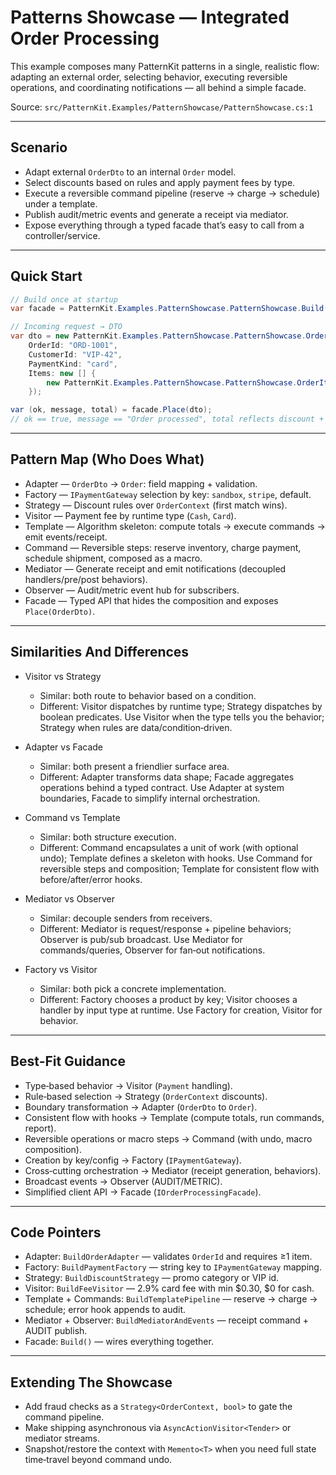 # Patterns Showcase — Integrated Order Processing

This example composes many PatternKit patterns in a single, realistic flow: adapting an external order, selecting behavior, executing reversible operations, and coordinating notifications — all behind a simple facade.

Source: `src/PatternKit.Examples/PatternShowcase/PatternShowcase.cs:1`

---

## Scenario

- Adapt external `OrderDto` to an internal `Order` model.
- Select discounts based on rules and apply payment fees by type.
- Execute a reversible command pipeline (reserve → charge → schedule) under a template.
- Publish audit/metric events and generate a receipt via mediator.
- Expose everything through a typed facade that’s easy to call from a controller/service.

---

## Quick Start

```csharp
// Build once at startup
var facade = PatternKit.Examples.PatternShowcase.PatternShowcase.Build();

// Incoming request → DTO
var dto = new PatternKit.Examples.PatternShowcase.PatternShowcase.OrderDto(
    OrderId: "ORD-1001",
    CustomerId: "VIP-42",
    PaymentKind: "card",
    Items: new [] {
        new PatternKit.Examples.PatternShowcase.PatternShowcase.OrderItemDto("SKU-1","Widget", 49.99m, 2, "Promo")
    });

var (ok, message, total) = facade.Place(dto);
// ok == true, message == "Order processed", total reflects discount + fees
```

---

## Pattern Map (Who Does What)

- Adapter — `OrderDto` → `Order`: field mapping + validation.
- Factory — `IPaymentGateway` selection by key: `sandbox`, `stripe`, default.
- Strategy — Discount rules over `OrderContext` (first match wins).
- Visitor — Payment fee by runtime type (`Cash`, `Card`).
- Template — Algorithm skeleton: compute totals → execute commands → emit events/receipt.
- Command — Reversible steps: reserve inventory, charge payment, schedule shipment, composed as a macro.
- Mediator — Generate receipt and emit notifications (decoupled handlers/pre/post behaviors).
- Observer — Audit/metric event hub for subscribers.
- Facade — Typed API that hides the composition and exposes `Place(OrderDto)`.

---

## Similarities And Differences

- Visitor vs Strategy
  - Similar: both route to behavior based on a condition.
  - Different: Visitor dispatches by runtime type; Strategy dispatches by boolean predicates. Use Visitor when the type tells you the behavior; Strategy when rules are data/condition‑driven.

- Adapter vs Facade
  - Similar: both present a friendlier surface area.
  - Different: Adapter transforms data shape; Facade aggregates operations behind a typed contract. Use Adapter at system boundaries, Facade to simplify internal orchestration.

- Command vs Template
  - Similar: both structure execution.
  - Different: Command encapsulates a unit of work (with optional undo); Template defines a skeleton with hooks. Use Command for reversible steps and composition; Template for consistent flow with before/after/error hooks.

- Mediator vs Observer
  - Similar: decouple senders from receivers.
  - Different: Mediator is request/response + pipeline behaviors; Observer is pub/sub broadcast. Use Mediator for commands/queries, Observer for fan‑out notifications.

- Factory vs Visitor
  - Similar: both pick a concrete implementation.
  - Different: Factory chooses a product by key; Visitor chooses a handler by input type at runtime. Use Factory for creation, Visitor for behavior.

---

## Best‑Fit Guidance

- Type‑based behavior → Visitor (`Payment` handling).
- Rule‑based selection → Strategy (`OrderContext` discounts).
- Boundary transformation → Adapter (`OrderDto` to `Order`).
- Consistent flow with hooks → Template (compute totals, run commands, report).
- Reversible operations or macro steps → Command (with undo, macro composition).
- Creation by key/config → Factory (`IPaymentGateway`).
- Cross‑cutting orchestration → Mediator (receipt generation, behaviors).
- Broadcast events → Observer (AUDIT/METRIC).
- Simplified client API → Facade (`IOrderProcessingFacade`).

---

## Code Pointers

- Adapter: `BuildOrderAdapter` — validates `OrderId` and requires ≥1 item.
- Factory: `BuildPaymentFactory` — string key to `IPaymentGateway` mapping.
- Strategy: `BuildDiscountStrategy` — promo category or VIP id.
- Visitor: `BuildFeeVisitor` — 2.9% card fee with min $0.30, $0 for cash.
- Template + Commands: `BuildTemplatePipeline` — reserve → charge → schedule; error hook appends to audit.
- Mediator + Observer: `BuildMediatorAndEvents` — receipt command + AUDIT publish.
- Facade: `Build()` — wires everything together.

---

## Extending The Showcase

- Add fraud checks as a `Strategy<OrderContext, bool>` to gate the command pipeline.
- Make shipping asynchronous via `AsyncActionVisitor<Tender>` or mediator streams.
- Snapshot/restore the context with `Memento<T>` when you need full state time‑travel beyond command undo.

